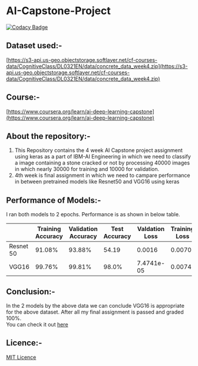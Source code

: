 # AI-Capstone-Project
[![Codacy Badge](https://app.codacy.com/project/badge/Grade/c0f88d5257844aa986c260bf5970782a)](https://www.codacy.com/manual/ksdkamesh99/AI-Capstone-Project?utm_source=github.com&amp;utm_medium=referral&amp;utm_content=ksdkamesh99/AI-Capstone-Project&amp;utm_campaign=Badge_Grade)
## Dataset used:-
[https://s3-api.us-geo.objectstorage.softlayer.net/cf-courses-data/CognitiveClass/DL0321EN/data/concrete_data_week4.zip](https://s3-api.us-geo.objectstorage.softlayer.net/cf-courses-data/CognitiveClass/DL0321EN/data/concrete_data_week4.zip)

## Course:-
[https://www.coursera.org/learn/ai-deep-learning-capstone](https://www.coursera.org/learn/ai-deep-learning-capstone)

## About the repository:-
1. This Repository contains the 4 week AI Capstone project assignment using keras as a part of IBM-AI Engineering in which we need to classify a image containing a stone cracked or not by processing 40000 images in which nearly 30000 for training and 10000 for validation.  
2. 4th week is final assignment in which we need to campare performance in between pretrained models like Resnet50 and VGG16 using keras

## Performance of Models:-

I ran both models to 2 epochs. Performance is as shown in below table.

|                | Training Accuracy | Validation Accuracy | Test Accuracy  | Valdation Loss | Training Loss   | 
|----------------|-------------------|---------------------|----------------|----------------|-----------------|
| Resnet 50      | 91.08%            | 93.88%              | 54.19          | 0.0016         | 0.0070          |
| VGG16          | 99.76%            | 99.81%              | 98.0%          | 7.4741e-05     | 0.0074          |

## Conclusion:-
In the 2 models by the above data we can conclude VGG16 is appropriate for the above dataset. After all my final assignment is passed and graded 100%.  
You can check it out [here](https://www.coursera.org/account/accomplishments/records/PTE5WUKY5GMV)

## Licence:-
[MIT Licence](https://github.com/ksdkamesh99/AI-Capstone-Project/blob/master/LICENSE)
 
